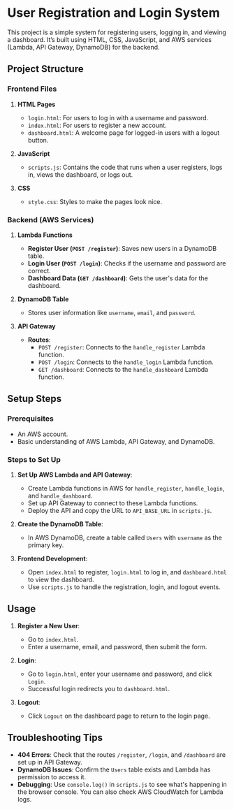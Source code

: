 # User Registration and Login System

This project is a simple system for registering users, logging in, and viewing a dashboard. It’s built using HTML, CSS, JavaScript, and AWS services (Lambda, API Gateway, DynamoDB) for the backend.

## Project Structure

### Frontend Files

1. **HTML Pages**
   - `login.html`: For users to log in with a username and password.
   - `index.html`: For users to register a new account.
   - `dashboard.html`: A welcome page for logged-in users with a logout button.

2. **JavaScript**
   - `scripts.js`: Contains the code that runs when a user registers, logs in, views the dashboard, or logs out.

3. **CSS**
   - `style.css`: Styles to make the pages look nice.

### Backend (AWS Services)

1. **Lambda Functions**
   - **Register User (`POST /register`)**: Saves new users in a DynamoDB table.
   - **Login User (`POST /login`)**: Checks if the username and password are correct.
   - **Dashboard Data (`GET /dashboard`)**: Gets the user's data for the dashboard.

2. **DynamoDB Table**
   - Stores user information like `username`, `email`, and `password`.

3. **API Gateway**
   - **Routes**:
      - `POST /register`: Connects to the `handle_register` Lambda function.
      - `POST /login`: Connects to the `handle_login` Lambda function.
      - `GET /dashboard`: Connects to the `handle_dashboard` Lambda function.

## Setup Steps

### Prerequisites

- An AWS account.
- Basic understanding of AWS Lambda, API Gateway, and DynamoDB.

### Steps to Set Up

1. **Set Up AWS Lambda and API Gateway**:
   - Create Lambda functions in AWS for `handle_register`, `handle_login`, and `handle_dashboard`.
   - Set up API Gateway to connect to these Lambda functions.
   - Deploy the API and copy the URL to `API_BASE_URL` in `scripts.js`.

2. **Create the DynamoDB Table**:
   - In AWS DynamoDB, create a table called `Users` with `username` as the primary key.

3. **Frontend Development**:
   - Open `index.html` to register, `login.html` to log in, and `dashboard.html` to view the dashboard.
   - Use `scripts.js` to handle the registration, login, and logout events.

## Usage

1. **Register a New User**:
   - Go to `index.html`.
   - Enter a username, email, and password, then submit the form.

2. **Login**:
   - Go to `login.html`, enter your username and password, and click `Login`.
   - Successful login redirects you to `dashboard.html`.

3. **Logout**:
   - Click `Logout` on the dashboard page to return to the login page.

## Troubleshooting Tips

- **404 Errors**: Check that the routes `/register`, `/login`, and `/dashboard` are set up in API Gateway.
- **DynamoDB Issues**: Confirm the `Users` table exists and Lambda has permission to access it.
- **Debugging**: Use `console.log()` in `scripts.js` to see what's happening in the browser console. You can also check AWS CloudWatch for Lambda logs.

